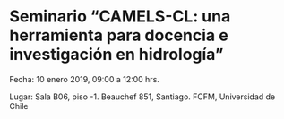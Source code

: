 # Seminario “CAMELS-CL: una herramienta para docencia e investigación en hidrología”

Fecha: 10 enero 2019, 09:00 a 12:00 hrs.

Lugar: Sala B06, piso -1. Beauchef 851, Santiago. FCFM, Universidad de Chile

